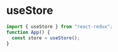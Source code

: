 # useStore

```ts
import { useStore } from "react-redux";
function App() {
  const store = useStore();
}
```
